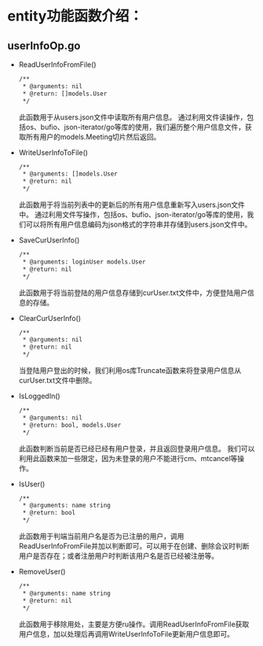 # entity功能函数介绍：
## userInfoOp.go
-   ReadUserInfoFromFile()
    ```bash
    /**
     * @arguments: nil
     * @return: []models.User
     */
    ```
    此函数用于从users.json文件中读取所有用户信息。
    通过利用文件读操作，包括os、bufio、json-iterator/go等库的使用，我们遍历整个用户信息文件，获取所有用户的models.Meeting切片然后返回。
-   WriteUserInfoToFile()
    ```bash
    /**
     * @arguments: []models.User
     * @return: nil
     */
    ```
    此函数用于将当前列表中的更新后的所有用户信息重新写入users.json文件中。
    通过利用文件写操作，包括os、bufio、json-iterator/go等库的使用，我们可以将所有用户信息编码为json格式的字符串并存储到users.json文件中。

-   SaveCurUserInfo()
    ```bash
    /**
     * @arguments: loginUser models.User
     * @return: nil
     */
    ```
    此函数用于将当前登陆的用户信息存储到curUser.txt文件中，方便登陆用户信息的存储。

-   ClearCurUserInfo()
    ```bash
    /**
     * @arguments: nil
     * @return: nil
     */
    ```
    当登陆用户登出的时候，我们利用os库Truncate函数来将登录用户信息从curUser.txt文件中删除。

-   IsLoggedIn()
    ```bash
    /**
     * @arguments: nil
     * @return: bool, models.User
     */
    ```
    此函数判断当前是否已经已经有用户登录，并且返回登录用户信息。
    我们可以利用此函数来加一些限定，因为未登录的用户不能进行cm、mtcancel等操作。

-   IsUser()
    ```bash
    /**
     * @arguments: name string
     * @return: bool
     */
    ```
    此函数用于判端当前用户名是否为已注册的用户，调用ReadUserInfoFromFile并加以判断即可。可以用于在创建、删除会议时判断用户是否存在；或者注册用户时判断该用户名是否已经被注册等。

-   RemoveUser()
    ```bash
    /**
     * @arguments: name string
     * @return: nil
     */
    ```
    此函数用于移除用处，主要是方便ru操作。调用ReadUserInfoFromFile获取用户信息，加以处理后再调用WriteUserInfoToFile更新用户信息即可。